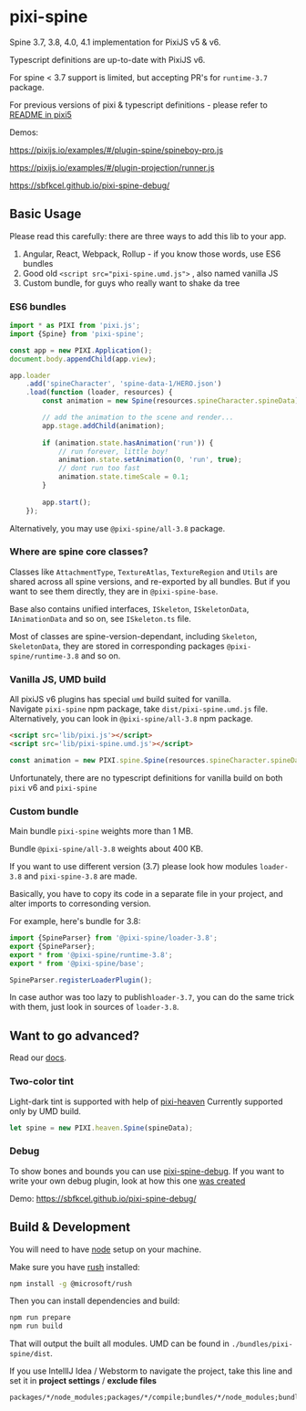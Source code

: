 # pixi-spine

Spine 3.7, 3.8, 4.0, 4.1 implementation for PixiJS v5 & v6. 

Typescript definitions are up-to-date with PixiJS v6.

For spine < 3.7 support is limited, but accepting PR's for `runtime-3.7` package.

For previous versions of pixi & typescript definitions - please refer to [README in pixi5](https://github.com/pixijs/pixi-spine/tree/pixi5/#readme)

Demos:

https://pixijs.io/examples/#/plugin-spine/spineboy-pro.js

https://pixijs.io/examples/#/plugin-projection/runner.js

https://sbfkcel.github.io/pixi-spine-debug/

## Basic Usage

Please read this carefully: there are three ways to add this lib to your app.

1. Angular, React, Webpack, Rollup - if you know those words, use ES6 bundles 
2. Good old `<script src="pixi-spine.umd.js">` , also named vanilla JS
3. Custom bundle, for guys who really want to shake da tree

### ES6 bundles

```js
import * as PIXI from 'pixi.js';
import {Spine} from 'pixi-spine';

const app = new PIXI.Application();
document.body.appendChild(app.view);

app.loader
    .add('spineCharacter', 'spine-data-1/HERO.json')
    .load(function (loader, resources) {
        const animation = new Spine(resources.spineCharacter.spineData);

        // add the animation to the scene and render...
        app.stage.addChild(animation);
        
        if (animation.state.hasAnimation('run')) {
            // run forever, little boy!
            animation.state.setAnimation(0, 'run', true);
            // dont run too fast
            animation.state.timeScale = 0.1;
        }
        
        app.start();
    });
```

Alternatively, you may use `@pixi-spine/all-3.8` package.

### Where are spine core classes?

Classes like `AttachmentType`, `TextureAtlas`, `TextureRegion` and `Utils` are shared across all spine versions, and re-exported by all bundles. But if you want to see them directly, they are in `@pixi-spine-base`.

Base also contains unified interfaces, `ISkeleton`, `ISkeletonData`, `IAnimationData` and so on, see `ISkeleton.ts` file. 

Most of classes are spine-version-dependant, including `Skeleton`, `SkeletonData`, they are stored in corresponding packages `@pixi-spine/runtime-3.8` and so on.

### Vanilla JS, UMD build

All pixiJS v6 plugins has special `umd` build suited for vanilla.   
Navigate `pixi-spine` npm package, take `dist/pixi-spine.umd.js` file.
Alternatively, you can look in `@pixi-spine/all-3.8` npm package.

```html
<script src='lib/pixi.js'></script>
<script src='lib/pixi-spine.umd.js'></script>
```

```js
const animation = new PIXI.spine.Spine(resources.spineCharacter.spineData);
```

Unfortunately, there are no typescript definitions for vanilla build on both `pixi` v6 and `pixi-spine`

### Custom bundle

Main bundle `pixi-spine` weights more than 1 MB.

Bundle `@pixi-spine/all-3.8` weights about 400 KB.

If you want to use different version (3.7) please look how modules `loader-3.8` and `pixi-spine-3.8` are made.

Basically, you have to copy its code in a separate file in your project, and alter imports to corresonding version. 

For example, here's bundle for 3.8:

```js
import {SpineParser} from '@pixi-spine/loader-3.8';
export {SpineParser};
export * from '@pixi-spine/runtime-3.8';
export * from '@pixi-spine/base';

SpineParser.registerLoaderPlugin();
```

In case author was too lazy to publish`loader-3.7`, you can do the same trick with them, just look in sources of `loader-3.8`.

## Want to go advanced?

Read our [docs](examples/index.md).

### Two-color tint

Light-dark tint is supported with help of [pixi-heaven](https://github.com/gameofbombs/pixi-heaven)
Currently supported only by UMD build.

```js
let spine = new PIXI.heaven.Spine(spineData);
```

### Debug

To show bones and bounds you can use [pixi-spine-debug](https://github.com/sbfkcel/pixi-spine-debug). If you want to write your own debug plugin, look at how this one [was created](https://github.com/pixijs/pixi-spine/issues/324)

Demo: https://sbfkcel.github.io/pixi-spine-debug/

## Build & Development

You will need to have [node][node] setup on your machine.

Make sure you have [rush][rush] installed:

```bash
npm install -g @microsoft/rush
```

Then you can install dependencies and build:

```bash
npm run prepare
npm run build
```

That will output the built all modules. UMD can be found in `./bundles/pixi-spine/dist`.

If you use IntellIJ Idea / Webstorm to navigate the project, take this line and set it in **project settings** / **exclude files**  

```
packages/*/node_modules;packages/*/compile;bundles/*/node_modules;bundles/*/compile;lib;dist
```

[node]:             https://nodejs.org/
[typescript]:       https://www.typescriptlang.org/
[rush]:             https://rushjs.io/

